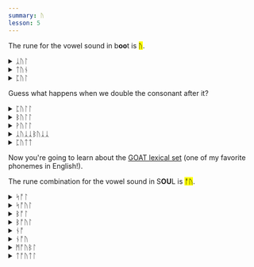 ```yaml
---
summary: ᚢ
lesson: 5
---
```


The rune for the vowel sound in b<strong>oo</strong>t is <mark>ᚢ</mark>.

<details>
    <summary>ᛣᚢᛚ</summary>
    <p>cool</p>
</details>

<details>
    <summary>ᛏᚢᚾ</summary>
    <p>tune</p>
</details>

<details>
    <summary>ᛈᚢᛚ</summary>
    <p>pool</p>
</details>

Guess what happens when we double the consonant after it?

<details>
    <summary>ᛈᚢᛚᛚ</summary>
    <p>pull</p>
</details>

<details>
    <summary>ᛒᚢᛚᛚ</summary>
    <p>bull</p>
</details>

<details>
    <summary>ᚹᚢᛚᛚ</summary>
    <p>wool</p>
</details>

<details>
    <summary>ᛣᚢᛣᛣᛒᚢᛣᛣ</summary>
    <p>cookbook</p>
</details>

<details>
    <summary>ᛈᚢᛏᛏ</summary>
    <p>put</p>
</details>

Now you're going to learn about the [GOAT lexical set](https://ecampusontario.pressbooks.pub/lexicalsets/chapter/18-goat-lexical-set/) (one of my favorite phonemes in English!).

The rune combination for the vowel sound in S<strong>OU</strong>L is <mark>ᚩᚢ</mark>.

<details>
    <summary>ᛋᚩᛚ</summary>
    <p>Saul</p>
</details>

<details>
    <summary>ᛋᚩᚢᛚ</summary>
    <p>soul</p>
</details>

<details>
    <summary>ᛒᚩᛚ</summary>
    <p>ball</p>
</details>

<details>
    <summary>ᛒᚩᚢᛚ</summary>
    <p>bowl</p>
</details>

<details>
    <summary>ᚾᚩ</summary>
    <p>naw</p>
</details>

<details>
    <summary>ᚾᚩᚢ</summary>
    <p>no</p>
</details>

<details>
    <summary>ᛗᚩᚢᛒᛚ</summary>
    <p>mobile</p>
</details>

<details>
    <summary>ᛏᚩᚢᛏᛚ</summary>
    <p>total</p>
</details>

